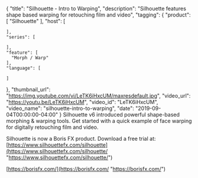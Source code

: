 {
  "title": "Silhouette - Intro to Warping",
  "description": "Silhouette features shape based warping for retouching film and video",
  "tagging": {
    "product": [
      "Silhouette"
    ],
    "host": [

    ],
    "series": [

    ],
    "feature": [
      "Morph / Warp"
    ],
    "language": [

    ]
  },
  "thumbnail_url": "https://img.youtube.com/vi/LeTK6iHxcUM/maxresdefault.jpg",
  "video_url": "https://youtu.be/LeTK6iHxcUM",
  "video_id": "LeTK6iHxcUM",
  "video_name": "silhouette-intro-to-warping",
  "date": "2019-09-04T00:00:00-04:00"
}
Silhouette v6 introduced powerful shape-based morphing & warping tools. Get started with a quick example of face warping for digitally retouching film and video. 

Silhouette is now a Boris FX product. Download a free trial at: [https://www.silhouettefx.com/silhouette](https://www.silhouettefx.com/silhouette/ "https://www.silhouettefx.com/silhouette/")

[https://borisfx.com/](https://borisfx.com/ "https://borisfx.com/")
